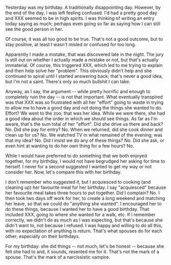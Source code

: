 Yesterday was my birthday. A traditionally disappointing day. However,
by the end of the day, I was left feeling confused. I'd had a pretty
good day and XXX seemed to be in high spirits. I was thinking of writing
an entry today saying as much; perhaps even going so far as saying how I
can still see the good person in her.

Of course, it was all too good to be true. That's not a good outcome,
but to stay positive, at least I wasn't misled or confused for too long.

Apparently I made a mistake, that was discovered late in the night. The
jury is still out on whether I actually made a mistake or not, but
that's actually immaterial. Of course, this triggered XXX, which led to
me trying to explain and then help solve her "problem". This obviously
didn't help and she continued to spiral until I started answering back;
that's never a good idea, but I'm not a saint. There's only so much
bullshit I can take.

Anyway, as I say, the argument -- while pretty horrific and enough to
completely ruin the day -- is not that important. What eventually
transpired was that XXX was so frustrated with all her "effort" going to
waste in trying to allow me to have a good day and not doing the things
she wanted to do. Effort? We went to the zoo; that was her idea. While
we were there, she had a good idea about the order in which we should
see things. As far as I'm aware, that's the sum total of her "effort".
Did she drive us there and back? No. Did she pay for entry? No. When we
returned, did she cook dinner and clean up for us? No. We watched TV in
what remained of the evening; was that my idea? No. Did I insist we do
any of these things? No. Did she ask, or even hint at wanting to do her
own thing for a few hours? No.

While I would have preferred to do something that we both enjoyed
together, for my birthday, I would not have begrudged her asking for
time to herself. I never for a second suggested I wanted to get my way
or not consider her. Now, let's compare this with her birthday.

I don't remember who suggested it, but I acquiesced to cooking (and
cleaning up) her favourite meal for her birthday. I say "acquiesced"
because her favourite meal takes three hours to put together. Did I
complain? No. I then took two days off work for her, to create a long
weekend and matching her leave, so that we could do "anything she
wanted". I encouraged her to do these things, because I wanted her to
have a good birthday. That included XXX, going to where she wanted for a
walk, etc. If I remember correctly, we didn't do as much as I was
expecting, but that's because she didn't want to, not because I refused.
I was happy and willing to do all this, with no expectation of anything
is return. That's what spouses do for each other; especially on their
birthdays.

For my birthday: she did things -- not much, let's be honest -- because
she felt she had to and, it sounds, resented me for it. That's not the
mark of a spouse. That's the mark of a narcissistic vampire.
